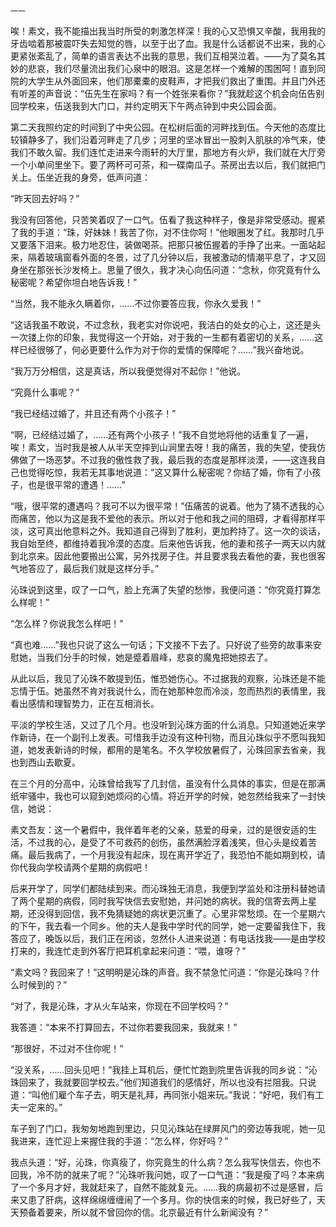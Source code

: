     一一 

   唉！素文，我不能描出我当时所受的刺激怎样深！我的心又恐惧又辛酸，我用我的牙齿啮着那被震吓失去知觉的唇，以至于出了血。我是什么话都说不出来，我的心更紧张紊乱了，简单的语言表达不出我的意思，我们互相哭泣着。——为了莫名其妙的悲哀，我们尽量流出我们心泉中的眼泪。这是怎样一个难解的围困呵！直到同院的大学生从外面回来，他们那橐橐的皮鞋声，才把我们救出了重围。并且门外还有听差的声音说：“伍先生在家吗？有一个姓张来看你？”我就趁这个机会向伍告别回学校来，伍送我到大门口，并约定明天下午两点钟到中央公园会面。

   第二天我照约定的时间到了中央公园。在松树后面的河畔找到伍。今天他的态度比较镇静多了，我们沿着河畔走了几步；河里的坚冰冒出一股刺入肌肤的冷气来，使我们不敢久留。我们连忙走进来今雨轩的大厅里，那地方有火炉，我们就在大厅旁一个小单间里坐下。要了两杯可可茶，和一碟南瓜子。茶房出去以后，我们就把门关上。伍坐近我的身旁，低声问道：

   “昨天回去好吗？”

   我没有回答他，只苦笑着叹了一口气。伍看了我这种样子，像是非常受感动。握紧了我的手道：“珠，好妹妹！我苦了你，对不住你呵！”他眼圈发了红。我那时几乎又要落下泪来。极力地忍住，装做喝茶。把那只被伍握着的手挣了出来。一面站起来，隔着玻璃窗看外面的冬景，过了几分钟以后，我被激动的情潮平息了，才又回身坐在那张长沙发椅上。思量了很久，我才决心向伍问道：“念秋，你究竟有什么秘密呢？希望你坦白地告诉我！”

   “当然，我不能永久瞒着你，……不过你要答应我，你永久爱我！”

   “这话我虽不敢说，不过念秋，我老实对你说吧，我洁白的处女的心上，这还是头一次镂上你的印象，我觉得这一个开始，对于我的一生都有着密切的关系，……这样已经很够了，何必更要什么作为对于你的爱情的保障呢？……”我兴奋地说。

   “我万万分相信，这是真话，所以我便觉得对不起你！”他说。

   “究竟什么事呢？”

   “我已经结过婚了，并且还有两个小孩子！”

   “啊，已经结过婚了，……还有两个小孩子！”我不自觉地将他的话重复了一遍，唉！素文，当时我是被人从半天空摔到山涧里去呀！我的痛苦，我的失望，使我仿佛做了一场恶梦。不过我的傲性救了我，最后我的态度是那样淡漠，——这连我自己也觉得吃惊，我若无其事地说道：“这又算什么秘密呢？你结了婚，你有了小孩子，也是很平常的遭遇！……”

   “哦，很平常的遭遇吗？我可不以为很平常！”伍痛苦的说着。他为了猜不透我的心而痛苦，他以为这是我不爱他的表示。所以对于他和我之间的阻碍，才看得那样平淡，这可真出他意料之外。我知道自己得到了胜利，更加矜持了。这一次的谈话，我自始至终，都维持着我冷漠的态度。后来他告诉我，他的妻和孩子一两天以内就到北京来。因此他要搬出公寓，另外找房子住。并且要求我去看他的妻，我也很客气地答应了，最后我们就是这样分手。”

   沁珠说到这里，叹了一口气，脸上充满了失望的愁惨，我便问道：“你究竟打算怎么样呢！”

   “怎么样？你说我怎么样吧！”

   “真也难……”我也只说了这么一句话；下文接不下去了。只好说了些旁的故事来安慰她，当我们分手的时候，她是蹙着眉峰，悲哀的魔鬼把她掠去了。

   从此以后，我见了沁珠不敢提到伍，惟恐她伤心。不过据我的观察，沁珠还是不能忘情于伍。她虽然不肯对我说什么，而在她那种忽而冷淡，忽而热烈的表情里，我看出感情和理智势力，正在互相消长。

   平淡的学校生活，又过了几个月。也没听到沁珠方面的什么消息。只知道她近来学作新诗，在一个副刊上发表。可惜我手边没有这种刊物，而且沁珠似乎不愿叫我知道，她发表新诗的时候，都用的是笔名。不久学校放暑假了，沁珠回家去省亲，我也到西山去歇夏。

   在三个月的分高中，沁珠曾给我写了几封信，虽没有什么具体的事实，但是在那满纸牢骚中，我也可以窥到她烦闷的心情。将近开学的时候，她忽然给我来了一封快信，她说：

   素文吾友：这一个暑假中，我伴着年老的父亲，慈爱的母亲，过的是很安适的生活，不过我的心，是受了不可救药的创伤，虽然满脸浮着浅笑，但心头是绞着苦痛。最后我病了，一个月我没有起床，现在离开学近了，我恐怕不能如期到校，请你代我向学校请两个星期的病假吧！

   后来开学了，同学们都陆续到来。而沁珠独无消息，我便到学监处和注册科替她请了两个星期的病假，同时我写快信去安慰她，并问她的病状。我的信寄去两上星期，还没得到回信，我不免猜疑她的病状更沉重了。心里非常愁烦。在一个星期六的下午，我去看一个同乡。他的夫人是我中学时代的同学，她一定要留我住下，我答应了，晚饭以后，我们正在闲谈，忽然仆人进来说道：有电话找我——是由学校打来的，我连忙走到外客厅把耳机拿起来问道：“喂，谁呀？”

   “素文吗？我回来了！”这明明是沁珠的声音。我不禁急忙问道：“你是沁珠吗？什么时候到的？”

   “对了，我是沁珠，才从火车站来，你现在不回学校吗？”

   我答道：“本来不打算回去，不过你若要我回来，我就来！”

   “那很好，不过对不住你呢！”

   “没关系，……回头见吧！”我挂上耳机后，便忙忙跑到院里告诉我的同乡说：“沁珠回来了，我就要回学校去。”他们知道我们的感情好，所以也没有拦阻我。只说道：“叫他们雇个车子去，明天是礼拜，再同张小姐来玩。”我说：“好吧，我们有工夫一定来的。”

   车子到了门口，我匆匆地跑到里边，只见沁珠站在绿屏风门的旁边等我呢，她一见我进来，连忙迎上来握住我的手道：“怎么样，你好吗？”

   我点头道：“好，沁珠，你真瘦了，你究竟生的什么病？怎么我写快信去，你也不回我，冷不防的就来了呢？”沁珠听我问她，叹了一口气道：“我是瘦了吗？本来病了一个多月才好，我就赶来了，自然不能就复元。……我的病最初不过是感冒，后来又患了肝病，这样绵绵缠缠闹了一个多月。你的快信来的时候，我已好些了，天天预备着要来，所以就不曾回你的信。北京最近有什么新闻没有？”

